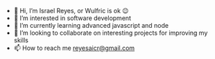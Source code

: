 - 👋 Hi, I’m Israel Reyes, or Wulfric is ok 😉
- 👀 I’m interested in software development
- 🌱 I’m currently learning advanced javascript and node
- 💞️ I’m looking to collaborate on interesting projects for improving my skills
- 📫 How to reach me reyesaicr@gmail.com

<!---
reyesaicr/reyesaicr is a ✨ special ✨ repository because its `README.md` (this file) appears on your GitHub profile.
You can click the Preview link to take a look at your changes.
--->

